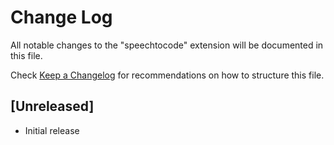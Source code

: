# Change Log
All notable changes to the "speechtocode" extension will be documented in this file.

Check [Keep a Changelog](http://keepachangelog.com/) for recommendations on how to structure this file.

## [Unreleased]
- Initial release